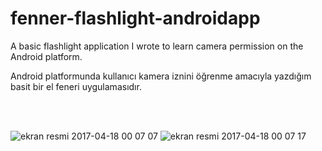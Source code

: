 # fenner-flashlight-androidapp
A basic flashlight application I wrote to learn camera permission on the Android platform.

<tr>
Android platformunda kullanıcı kamera iznini öğrenme amacıyla yazdığım basit bir el feneri uygulamasıdır. 

<br /><br />




![ekran resmi 2017-04-18 00 07 07](https://cloud.githubusercontent.com/assets/16494485/25104948/2d3acbf4-23cb-11e7-9414-5890ac3c9c50.png)
![ekran resmi 2017-04-18 00 07 17](https://cloud.githubusercontent.com/assets/16494485/25104947/2d39abde-23cb-11e7-9460-034018614435.png)
